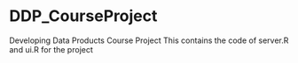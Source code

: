 # DDP_CourseProject
Developing Data Products Course Project
This contains the code of server.R and ui.R for the project 
